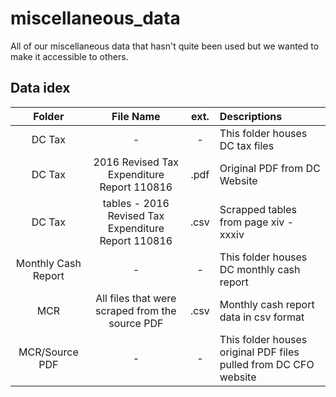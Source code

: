 # miscellaneous_data
All of our miscellaneous data that hasn't quite been used but we wanted to make it accessible to others.

## Data idex
|Folder|                     File Name                     |ext.|            Descriptions             |
|:----:|:-------------------------------------------------:|:--:|:------------------------------------|
|DC Tax|                         -                         |  - |This folder houses DC tax files  |
|DC Tax|2016 Revised Tax Expenditure Report 110816         |.pdf|Original PDF from DC Website         |
|DC Tax|tables - 2016 Revised Tax Expenditure Report 110816|.csv|Scrapped tables from page xiv - xxxiv|
|Monthly Cash Report|                         -                         |  - |This folder houses DC monthly cash report |
|MCR|All files that were scraped from the source PDF         |.csv|Monthly cash report data in csv format      |
|MCR/Source PDF| - | - |This folder houses original PDF files pulled from DC CFO website|
